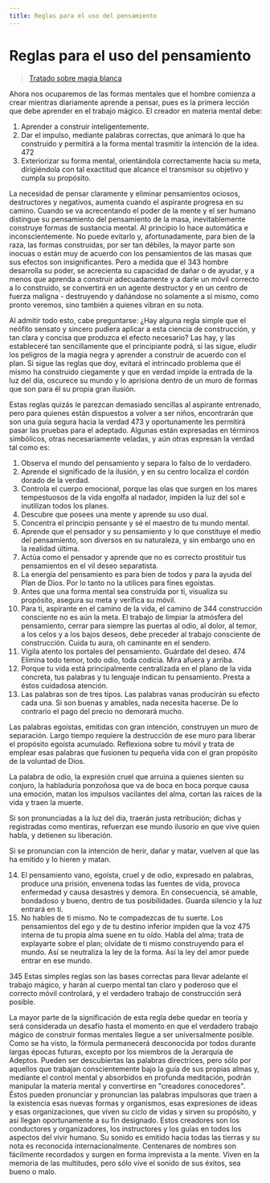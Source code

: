 ```yaml
---
title: Reglas para el uso del pensamiento
---
```


# Reglas para el uso del pensamiento

> [Tratado sobre magia blanca](/tratado-sobre-magia-blanca/regla-11#en472)

Ahora nos ocuparemos de las formas mentales que el hombre comienza a crear mientras diariamente aprende a pensar, pues es la primera lección que debe aprender en el trabajo mágico. El creador en materia mental debe:

1. Aprender a construir inteligentemente.
2. Dar el impulso, mediante palabras correctas, que animará lo que ha construido y permitirá a la forma mental trasmitir la intención de la idea. <pin lang="en">472</pin>
3. Exteriorizar su forma mental, orientándola correctamente hacia su meta, dirigiéndola con tal exactitud que alcance el transmisor su objetivo y cumpla su propósito.

La necesidad de pensar claramente y eliminar pensamientos ociosos, destructores y negativos, aumenta cuando el aspirante progresa en su camino. Cuando se va acrecentando el poder de la mente y el ser humano distingue su pensamiento del pensamiento de la masa, inevitablemente construye formas de sustancia mental. Al principio lo hace automática e inconscientemente. No puede evitarlo y, afortunadamente, para bien de la raza, las formas construidas, por ser tan débiles, la mayor parte son inocuas o están muy de acuerdo con los pensamientos de las masas que sus efectos son insignificantes. Pero a medida que el <pin lang="es">343</pin> hombre desarrolla su poder, se acrecienta su capacidad de dañar o de ayudar, y a menos que aprenda a construir adecuadamente y a darle un móvil correcto a lo construido, se convertirá en un agente destructor y en un centro de fuerza maligna - destruyendo y dañándose no solamente a sí mismo, como pronto veremos, sino también a quienes vibran en su nota.

Al admitir todo esto, cabe preguntarse: ¿Hay alguna regla simple que el neófito sensato y sincero pudiera aplicar a esta ciencia de construcción, y tan clara y concisa que produzca el efecto necesario? Las hay, y las estableceré tan sencillamente que el principiante podrá, si las sigue, eludir los peligros de la magia negra y aprender a construir de acuerdo con el plan. Si sigue las reglas que doy, evitará el intrincado problema que él mismo ha construido ciegamente y que en verdad impide la entrada de la luz del día, oscurece su mundo y lo aprisiona dentro de un muro de formas que son para él su propia gran ilusión.

Estas reglas quizás le parezcan demasiado sencillas al aspirante entrenado, pero para quienes están dispuestos a volver a ser niños, encontrarán que son una guía segura hacia la verdad <pin lang="en">473</pin> y oportunamente les permitirá pasar las pruebas para el adeptado. Algunas están expresadas en términos simbólicos, otras necesariamente veladas, y aún otras expresan la verdad tal como es:

1. Observa el mundo del pensamiento y separa lo falso de lo verdadero.
2. Aprende el significado de la ilusión, y en su centro localiza el cordón dorado de la verdad.
3. Controla el cuerpo emocional, porque las olas que surgen en los mares tempestuosos de la vida engolfa al nadador, impiden la luz del sol e inutilizan todos los planes.
4. Descubre que posees una mente y aprende su uso dual.
5. Concentra el principio pensante y sé el maestro de tu mundo mental.
6. Aprende que el pensador y su pensamiento y lo que constituye el medio del pensamiento, son diversos en su naturaleza, y sin embargo uno en la realidad última.
7. Actúa como el pensador y aprende que no es correcto prostituir tus pensamientos en el vil deseo separatista.
8. La energía del pensamiento es para bien de todos y para la ayuda del Plan de Dios. Por lo tanto no la utilices para fines egoístas.
9. Antes que una forma mental sea construida por ti, visualiza su propósito, asegura su meta y verifica su móvil.
10. Para ti, aspirante en el camino de la vida, el camino de <pin lang="es">344</pin> construcción consciente no es aún la meta. El trabajo de limpiar la atmósfera del pensamiento, cerrar para siempre las puertas al odio, al dolor, al temor, a los celos y a los bajos deseos, debe preceder al trabajo consciente de construcción. Cuida tu aura, oh caminante en el sendero.
11. Vigila atento los portales del pensamiento. Guárdate del deseo. <pin lang="en">474</pin> Elimina todo temor, todo odio, toda codicia. Mira afuera y arriba.
12. Porque tu vida está principalmente centralizada en el plano de la vida concreta, tus palabras y tu lenguaje indican tu pensamiento. Presta a éstos cuidadosa atención.
13. Las palabras son de tres tipos. Las palabras vanas producirán su efecto cada una. Si son buenas y amables, nada necesita hacerse. De lo contrario el pago del precio no demorará mucho.

 Las palabras egoístas, emitidas con gran intención, construyen un muro de separación. Largo tiempo requiere la destrucción de ese muro para liberar el propósito egoísta acumulado. Reflexiona sobre tu móvil y trata de emplear esas palabras que fusionen tu pequeña vida con el gran propósito de la voluntad de Dios.

 La palabra de odio, la expresión cruel que arruina a quienes sienten su conjuro, la habladuría ponzoñosa que va de boca en boca porque causa una emoción, matan los impulsos vacilantes del alma, cortan las raíces de la vida y traen la muerte.

 Si son pronunciadas a la luz del día, traerán justa retribución; dichas y registradas como mentiras, refuerzan ese mundo ilusorio en que vive quien habla, y detienen su liberación.

 Si se pronuncian con la intención de herir, dañar y matar, vuelven al que las ha emitido y lo hieren y matan.

14. El pensamiento vano, egoísta, cruel y de odio, expresado en palabras, produce una prisión, envenena todas las fuentes de vida, provoca enfermedad y causa desastres y demora. En consecuencia, sé amable, bondadoso y bueno, dentro de tus posibilidades. Guarda silencio y la luz entrará en ti.
15. No hables de ti mismo. No te compadezcas de tu suerte. Los pensamientos del ego y de tu destino inferior impiden que la voz <pin lang="en">475</pin> interna de tu propia alma suene en tu oído. Habla del alma; trata de explayarte sobre el plan; olvídate de ti mismo construyendo para el mundo. Así se neutraliza la ley de la forma. Así la ley del amor puede entrar en ese mundo.

<p><pin lang="es">345</pin> Estas simples reglas son las bases correctas para llevar adelante el trabajo mágico, y harán al cuerpo mental tan claro y poderoso que el correcto móvil controlará, y el verdadero trabajo de construcción será posible.</p>

La mayor parte de la significación de esta regla debe quedar en teoría y será considerada un desafío hasta el momento en que el verdadero trabajo mágico de construir formas mentales llegue a ser universalmente posible. Como se ha visto, la fórmula permanecerá desconocida por todos durante largas épocas futuras, excepto por los miembros de la Jerarquía de Adeptos. Pueden ser descubiertas las palabras directrices, pero sólo por aquellos que trabajan conscientemente bajo la guía de sus propias almas y, mediante el control mental y absorbidos en profunda meditación, podrán manipular la materia mental y convertirse en "creadores conocedores". Éstos pueden pronunciar y pronuncian las palabras impulsoras que traen a la existencia esas nuevas formas y organismos, esas expresiones de ideas y esas organizaciones, que viven su ciclo de vidas y sirven su propósito, y así llegan oportunamente a su fin designado. Estos creadores son los conductores y organizadores, los instructores y los guías en todos los aspectos del vivir humano. Su sonido es emitido hacia todas las tierras y su nota es reconocida internacionalmente. Centenares de nombres son fácilmente recordados y surgen en forma imprevista a la mente. Viven en la memoria de las multitudes, pero sólo vive el sonido de sus éxitos, sea bueno o malo.
